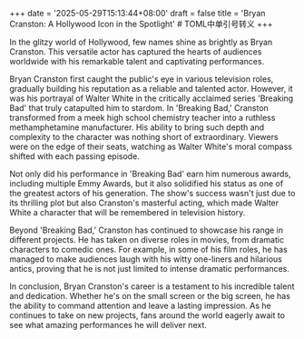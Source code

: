 +++
date = '2025-05-29T15:13:44+08:00'
draft = false
title = 'Bryan Cranston: A Hollywood Icon in the Spotlight' # TOML中单引号转义
+++

In the glitzy world of Hollywood, few names shine as brightly as Bryan Cranston. This versatile actor has captured the hearts of audiences worldwide with his remarkable talent and captivating performances.

Bryan Cranston first caught the public's eye in various television roles, gradually building his reputation as a reliable and talented actor. However, it was his portrayal of Walter White in the critically acclaimed series 'Breaking Bad' that truly catapulted him to stardom. In 'Breaking Bad,' Cranston transformed from a meek high school chemistry teacher into a ruthless methamphetamine manufacturer. His ability to bring such depth and complexity to the character was nothing short of extraordinary. Viewers were on the edge of their seats, watching as Walter White's moral compass shifted with each passing episode.

Not only did his performance in 'Breaking Bad' earn him numerous awards, including multiple Emmy Awards, but it also solidified his status as one of the greatest actors of his generation. The show's success wasn't just due to its thrilling plot but also Cranston's masterful acting, which made Walter White a character that will be remembered in television history.

Beyond 'Breaking Bad,' Cranston has continued to showcase his range in different projects. He has taken on diverse roles in movies, from dramatic characters to comedic ones. For example, in some of his film roles, he has managed to make audiences laugh with his witty one-liners and hilarious antics, proving that he is not just limited to intense dramatic performances.

In conclusion, Bryan Cranston's career is a testament to his incredible talent and dedication. Whether he's on the small screen or the big screen, he has the ability to command attention and leave a lasting impression. As he continues to take on new projects, fans around the world eagerly await to see what amazing performances he will deliver next.